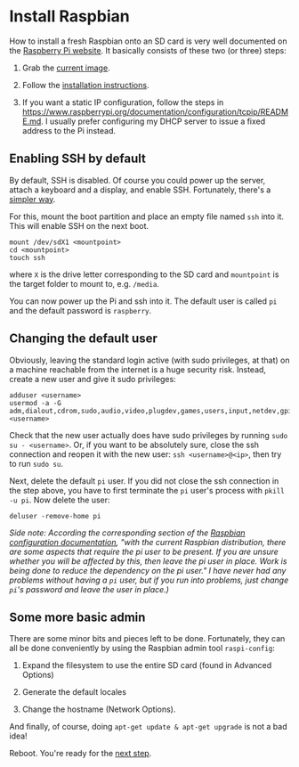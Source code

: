 # Install Raspbian

How to install a fresh Raspbian onto an SD card is very well documented on the [Raspberry Pi website](https://www.raspberrypi.org). It basically consists of these two (or three) steps:

1. Grab the [current image](https://www.raspberrypi.org/downloads/raspbian/).

2. Follow the [installation instructions](https://www.raspberrypi.org/documentation/installation/installing-images/linux.md).

3. If you want a static IP configuration, follow the steps in <https://www.raspberrypi.org/documentation/configuration/tcpip/README.md>. I usually prefer configuring my DHCP server to issue a fixed address to the Pi instead.

## Enabling SSH by default

By default, SSH is disabled. Of course you could power up the server, attach a keyboard and a display, and enable SSH. Fortunately, there's a [simpler way](https://www.raspberrypi.org/documentation/remote-access/ssh/README.md).

For this, mount the boot partition and place an empty file named `ssh` into it. This will enable SSH on the next boot.

```
mount /dev/sdX1 <mountpoint>
cd <mountpoint>
touch ssh
```
where `X` is the drive letter corresponding to the SD card and `mountpoint` is the target folder to mount to, e.g. `/media`. 

You can now power up the Pi and ssh into it. The default user is called `pi` and the default password is `raspberry`.

## Changing the default user

Obviously, leaving the standard login active (with sudo privileges, at that) on a machine reachable from the internet is a huge security risk. Instead, create a new user and give it sudo privileges:

```
adduser <username>
usermod -a -G adm,dialout,cdrom,sudo,audio,video,plugdev,games,users,input,netdev,gpio,i2c,spi <username>
```
Check that the new user actually does have sudo privileges by running `sudo su - <username>`. Or, if you want to be absolutely sure, close the ssh connection and reopen it with the new user: `ssh <username>@<ip>`, then try to run `sudo su`.

Next, delete the default `pi` user. If you did not close the ssh connection in the step above, you have to first terminate the `pi` user's process with `pkill -u pi`. Now delete the user: 

```
deluser -remove-home pi
```
_Side note: According the corresponding section of the [Raspbian configuration documentation](https://www.raspberrypi.org/documentation/configuration/security.md), "with the current Raspbian distribution, there are some aspects that require the pi user to be present. If you are unsure whether you will be affected by this, then leave the pi user in place. Work is being done to reduce the dependency on the pi user." 
I have never had any problems without having a `pi` user, but if you run into problems, just change `pi`'s password and leave the user in place.)_

## Some more basic admin

There are some minor bits and pieces left to be done. Fortunately, they can all be done conveniently by using the Raspbian admin tool `raspi-config`:

1. Expand the filesystem to use the entire SD card (found in Advanced Options)

2. Generate the default locales 

3. Change the hostname (Network Options). 

And finally, of course, doing `apt-get update & apt-get upgrade` is not a bad idea!

Reboot. You're ready for the [next step](docker.md).

